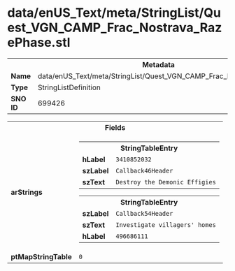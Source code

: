 <h1>data/enUS_Text/meta/StringList/Quest_VGN_CAMP_Frac_Nostrava_RazePhase.stl</h1><table><tr><th colspan="100%">Metadata</th></tr><tr><td><b>Name</b></td><td>data/enUS_Text/meta/StringList/Quest_VGN_CAMP_Frac_Nostrava_RazePhase.stl</td></tr><tr><td><b>Type</b></td><td>StringListDefinition</td></tr><tr><td><b>SNO ID</b></td><td>699426</td></tr></table>

<table><tr><th colspan="100%">Fields</th></tr><tr><td><b>arStrings</b></td><td><table><tr><th colspan="100%">StringTableEntry</th></tr><tr><td><b>hLabel</b></td><td><code>3410852032</code></td></tr><tr><td><b>szLabel</b></td><td><code>Callback46Header</code></td></tr><tr><td><b>szText</b></td><td><code>Destroy the Demonic Effigies</code></td></tr></table>


<table><tr><th colspan="100%">StringTableEntry</th></tr><tr><td><b>szLabel</b></td><td><code>Callback54Header</code></td></tr><tr><td><b>szText</b></td><td><code>Investigate villagers' homes</code></td></tr><tr><td><b>hLabel</b></td><td><code>496686111</code></td></tr></table>


</td></tr><tr><td><b>ptMapStringTable</b></td><td><code>0</code></td></tr></table>


